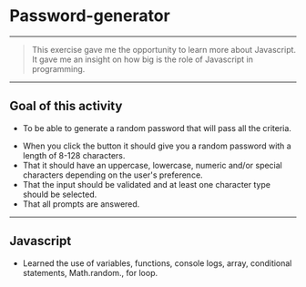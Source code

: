 # Password-generator

---
> This exercise gave me the opportunity to learn more about Javascript.
> It gave me an insight on how big is the role of Javascript in programming.

---
## Goal of this activity 
* To be able to generate a random password that will pass all the criteria. 
 -  When you click the button it should give you a random password with a length of 8-128 characters.
 - That it should have an uppercase, lowercase, numeric and/or special characters depending on the user's preference.
 - That the input should be validated and at least one character type should be selected.
 -  That all prompts are answered.

---
 ## Javascript
 - Learned the use of variables, functions, console logs, array, conditional statements, Math.random., for loop.



